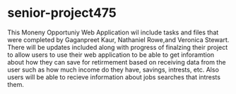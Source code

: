 # senior-project475
This Moneny Opportuniy Web Application wil include tasks and files that were completed by Gaganpreet Kaur, Nathaniel Rowe,and Veronica Stewart. There will be updates included along with progress of finalzing their project to allow users to use their web application to be able to get inforamtion about how they can save for retirmement based on receiving data from the user such as how much income do they have, savings, intrests, etc. Also users will be able to recieve information about jobs searches that intrests them.
